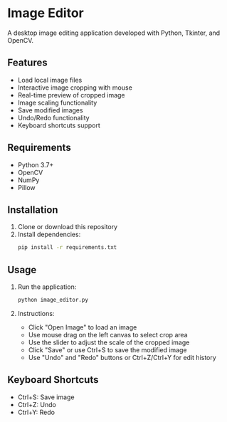 # Image Editor

A desktop image editing application developed with Python, Tkinter, and OpenCV.

## Features

- Load local image files
- Interactive image cropping with mouse
- Real-time preview of cropped image
- Image scaling functionality
- Save modified images
- Undo/Redo functionality
- Keyboard shortcuts support

## Requirements

- Python 3.7+
- OpenCV
- NumPy
- Pillow

## Installation

1. Clone or download this repository
2. Install dependencies:
   ```bash
   pip install -r requirements.txt
   ```

## Usage

1. Run the application:
   ```bash
   python image_editor.py
   ```

2. Instructions:
   - Click "Open Image" to load an image
   - Use mouse drag on the left canvas to select crop area
   - Use the slider to adjust the scale of the cropped image
   - Click "Save" or use Ctrl+S to save the modified image
   - Use "Undo" and "Redo" buttons or Ctrl+Z/Ctrl+Y for edit history

## Keyboard Shortcuts

- Ctrl+S: Save image
- Ctrl+Z: Undo
- Ctrl+Y: Redo 
